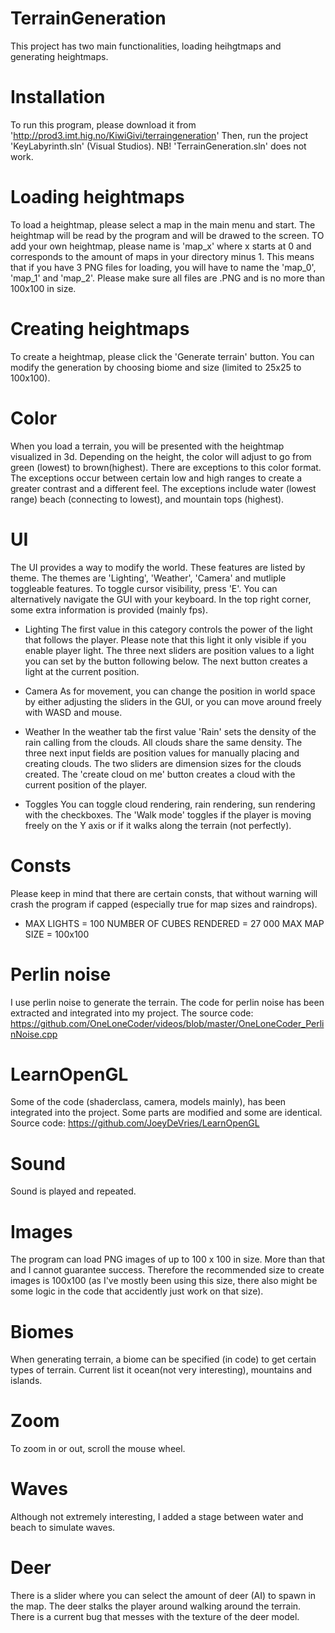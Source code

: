# TerrainGeneration
This project has two main functionalities, loading heihgtmaps and generating heightmaps. 

# Installation
To run this program, please download it from 'http://prod3.imt.hig.no/KiwiGivi/terraingeneration'
Then, run the project 'KeyLabyrinth.sln' (Visual Studios).
NB! 'TerrainGeneration.sln' does not work.

# Loading heightmaps
To load a heightmap, please select a map in the main menu and start. The heightmap will be read by the program and will be drawed to the screen. TO add your own heightmap, please name is 'map_x' where x starts at 0 and corresponds to the amount of maps in your directory minus 1. This means that if you have 3 PNG files for loading, you will have to name the 'map_0', 'map_1' and 'map_2'. Please make sure all files are .PNG and is no more than 100x100 in size.

# Creating heightmaps
To create a heightmap, please click the 'Generate terrain' button. You can modify the generation by choosing biome and size (limited to 25x25 to 100x100).

# Color
When you load a terrain, you will be presented with the heightmap visualized in 3d. Depending on the height, the color will adjust to go from green (lowest) to brown(highest). There are exceptions to this color format. The exceptions occur between certain low and high ranges to create a greater contrast and a different feel. The exceptions include water (lowest range) beach (connecting to lowest), and mountain tops (highest).

# UI
The UI provides a way to modify the world. These features are listed by theme. The themes are 'Lighting', 'Weather', 'Camera' and mutliple toggleable features. 
To toggle cursor visibility, press 'E'. You can alternatively navigate the GUI with your keyboard.
In the top right corner, some extra information is provided (mainly fps). 

* Lighting
The first value in this category controls the power of the light that follows the player. Please note that this light it only visible if you enable player light.
The three next sliders are position values to a light you can set by the button following below. 
The next button creates a light at the current position.

* Camera
As for movement, you can change the position in world space by either adjusting the sliders in the GUI, or you can move around freely with WASD and mouse.

* Weather
In the weather tab the first value 'Rain' sets the density of the rain calling from the clouds. All clouds share the same density.
The three next input fields are position values for manually placing and creating clouds.
The two sliders are dimension sizes for the clouds created. 
The 'create cloud on me' button creates a cloud with the current position of the player.

* Toggles
You can toggle cloud rendering, rain rendering, sun rendering with the checkboxes.
The 'Walk mode' toggles if the player is moving freely on the Y axis or if it walks along the terrain (not perfectly).

# Consts
Please keep in mind that there are certain consts, that without warning will crash the program if capped (especially true for map sizes and raindrops).
* MAX LIGHTS = 100
NUMBER OF CUBES RENDERED = 27 000
MAX MAP SIZE = 100x100

# Perlin noise
I use perlin noise to generate the terrain. The code for perlin noise has been extracted and integrated into my project. The source code: https://github.com/OneLoneCoder/videos/blob/master/OneLoneCoder_PerlinNoise.cpp

# LearnOpenGL
Some of the code (shaderclass, camera, models mainly), has been integrated into the project. Some parts are modified and some are identical. 
Source code: https://github.com/JoeyDeVries/LearnOpenGL

# Sound
Sound is played and repeated.

# Images
The program can load PNG images of up to 100 x 100 in size. More than that and I cannot guarantee success. Therefore the recommended size to create images is 100x100 (as I've mostly been using this size, there also might be some logic in the code that accidently just work on that size).

# Biomes
When generating terrain, a biome can be specified (in code) to get certain types of terrain. Current list it ocean(not very interesting), mountains and islands.

# Zoom
To zoom in or out, scroll the mouse wheel.

# Waves
Although not extremely interesting, I added a stage between water and beach to simulate waves.

# Deer
There is a slider where you can select the amount of deer (AI) to spawn in the map. The deer stalks the player around walking around the terrain. There is a current bug that messes with the texture of the deer model.